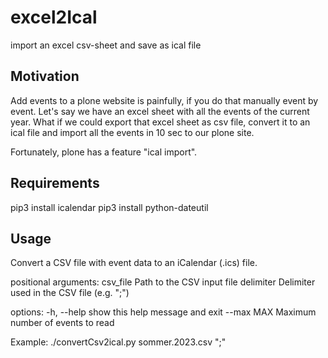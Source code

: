 # excel2Ical

import an excel csv-sheet and save as ical file

## Motivation

Add events to a plone website is painfully, if you do that manually event by event. Let's say we have an excel sheet with all the events of the current year. What if we could export that excel 
sheet as csv file, convert it to an ical file and import all the events in 10 sec to our plone site.

Fortunately, plone has a feature "ical import".

## Requirements

pip3 install icalendar
pip3 install python-dateutil

## Usage

Convert a CSV file with event data to an iCalendar (.ics) file.

positional arguments:
  csv_file    Path to the CSV input file
  delimiter   Delimiter used in the CSV file (e.g. ";")

options:
  -h, --help  show this help message and exit
  --max MAX   Maximum number of events to read

Example: ./convertCsv2ical.py sommer.2023.csv ";"


